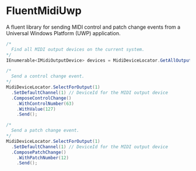 # FluentMidiUwp
A fluent library for sending MIDI control and patch change events from a Universal Windows Platform (UWP) application.

```c#
/*
  Find all MIDI output devices on the current system.
*/
IEnumerable<IMidiOutputDevice> devices = MidiDeviceLocator.GetAllOutputDevices();

/*
  Send a control change event.
*/
MidiDeviceLocator.SelectForOutput(1)
  .SetDefaultChannel(1) // DeviceId for the MIDI output device
  .ComposeControlChange()
    .WithControlNumber(63)
    .WithValue(127)
    .Send();

/*
  Send a patch change event.
*/
MidiDeviceLocator.SelectForOutput(1)
  .SetDefaultChannel(1) // DeviceId for the MIDI output device
  .ComposePatchChange()
    .WithPatchNumber(12)
    .Send();
```
